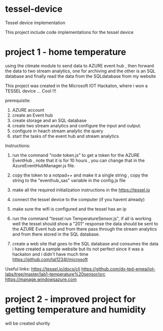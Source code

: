 # tessel-device
Tessel device implementation

This project include code implementations for the tessel device

# project 1 - home temperature
using the climate module to send data to AZURE event hub ,
then forward the data to two stream analytics, one for archiving and the other is an SQL database
and finally read the data from the SQLdatabase from my website

This project was created in the Microsoft IOT Hackaton, where i won a TESSEL device ... Cool !!!

prerequisite:
1. AZURE account
2. create an Event hub
3. create storage and an SQL database
4. create two stream analytics and configure the input and output.
5. configure in heach stream analytic the query
6. start the tasks of the event hub and stream analytics

Instructions:
1. run the command "node token.js" to get a token for the AZURE EventHub ,
   note that it is for 10 hours , you can change that in the AzureEventHubManager.js file.

2. copy the token to a notpad++ and make it a single string ,
   copy the string to the "eventhub_sas" variable in the config.js file

3. make all the required initialization instructions in the https://tessel.io

4. connect the tessel device to the computer (if you havent already)

5. make sure the wifi is configured and the tessel has an ip

4. run the command "tessel run TemperatureSensor.js",
   if all is working well the tessel should show a "201" response
   the data should be sent to the AZURE Event hub and from there pass through the stream analytics
   and from there stored in the SQL database.

5. create a web site that goes to the SQL database and consumes the data
   i have created a sample website but its not perfect since it was a hackaton and i didn't have much time
   https://github.com/tal1234l/microsoft


Useful links:
https://tessel.io/docs/cli
https://github.com/dx-ted-emea/iot-labs/tree/master/lab1-temperature%20sensor/src
https://manage.windowsazure.com


# project 2 - improved project for getting temperature and humidity
will be created shortly